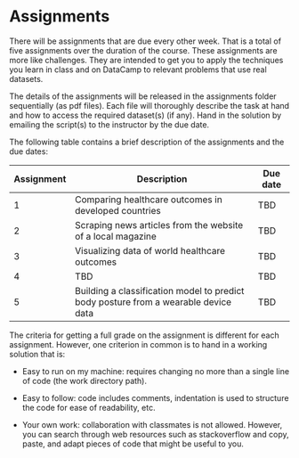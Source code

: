 # Assignments

There will be assignments that are due every other week. That is a total of five assignments over the duration of the course. These assignments are more like challenges. They are intended to get you to apply the techniques you learn in class and on DataCamp to relevant problems that use real datasets. 

The details of the assignments will be released in the assignments folder sequentially (as pdf files). Each file will thoroughly describe the task at hand and how to access the required dataset(s) (if any). Hand in the solution by emailing the script(s) to the instructor by the due date. 

The following table contains a brief description of the assignments and the due dates:

  Assignment | Description | Due date
--------------|-------------|---------
1 | Comparing healthcare outcomes in developed countries | TBD
2 | Scraping news articles from the website of a local magazine | TBD
3 | Visualizing data of world healthcare outcomes | TBD
4 | TBD | TBD
5 | Building a classification model to predict body posture from a wearable device data | TBD

The criteria for getting a full grade on the assignment is different for each assignment. However, one criterion in common is to hand in a working solution that is:

- Easy to run on my machine: requires changing no more than a single line of code (the work directory path).

- Easy to follow: code includes comments, indentation is used to structure the code for ease of readability, etc.

- Your own work: collaboration with classmates is not allowed. However, you can search through web resources such as stackoverflow and copy, paste, and adapt pieces of code that might be useful to you.
